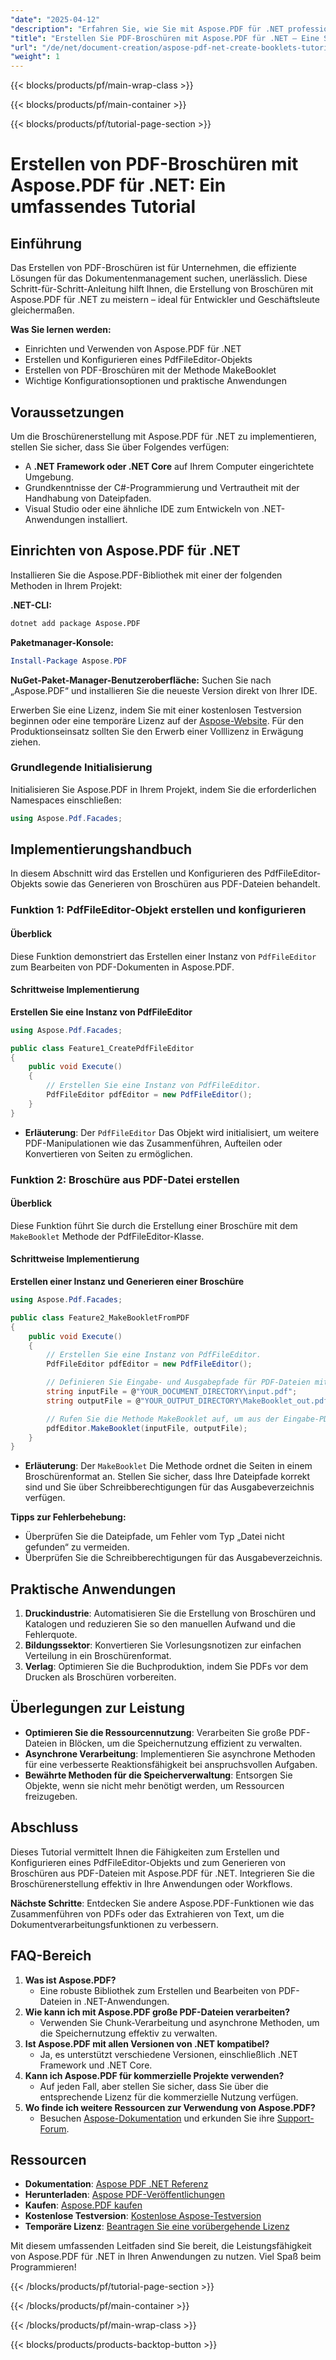 ```yaml
---
"date": "2025-04-12"
"description": "Erfahren Sie, wie Sie mit Aspose.PDF für .NET professionelle PDF-Broschüren erstellen. Dieses Tutorial behandelt Einrichtung, Implementierung und praktische Anwendungen."
"title": "Erstellen Sie PDF-Broschüren mit Aspose.PDF für .NET – Eine Schritt-für-Schritt-Anleitung"
"url": "/de/net/document-creation/aspose-pdf-net-create-booklets-tutorial/"
"weight": 1
---
```


{{< blocks/products/pf/main-wrap-class >}}

{{< blocks/products/pf/main-container >}}

{{< blocks/products/pf/tutorial-page-section >}}


# Erstellen von PDF-Broschüren mit Aspose.PDF für .NET: Ein umfassendes Tutorial

## Einführung

Das Erstellen von PDF-Broschüren ist für Unternehmen, die effiziente Lösungen für das Dokumentenmanagement suchen, unerlässlich. Diese Schritt-für-Schritt-Anleitung hilft Ihnen, die Erstellung von Broschüren mit Aspose.PDF für .NET zu meistern – ideal für Entwickler und Geschäftsleute gleichermaßen.

**Was Sie lernen werden:**
- Einrichten und Verwenden von Aspose.PDF für .NET
- Erstellen und Konfigurieren eines PdfFileEditor-Objekts
- Erstellen von PDF-Broschüren mit der Methode MakeBooklet
- Wichtige Konfigurationsoptionen und praktische Anwendungen

## Voraussetzungen

Um die Broschürenerstellung mit Aspose.PDF für .NET zu implementieren, stellen Sie sicher, dass Sie über Folgendes verfügen:
- A **.NET Framework oder .NET Core** auf Ihrem Computer eingerichtete Umgebung.
- Grundkenntnisse der C#-Programmierung und Vertrautheit mit der Handhabung von Dateipfaden.
- Visual Studio oder eine ähnliche IDE zum Entwickeln von .NET-Anwendungen installiert.

## Einrichten von Aspose.PDF für .NET

Installieren Sie die Aspose.PDF-Bibliothek mit einer der folgenden Methoden in Ihrem Projekt:

**.NET-CLI:**
```bash
dotnet add package Aspose.PDF
```

**Paketmanager-Konsole:**
```powershell
Install-Package Aspose.PDF
```

**NuGet-Paket-Manager-Benutzeroberfläche:**
Suchen Sie nach „Aspose.PDF“ und installieren Sie die neueste Version direkt von Ihrer IDE.

Erwerben Sie eine Lizenz, indem Sie mit einer kostenlosen Testversion beginnen oder eine temporäre Lizenz auf der [Aspose-Website](https://purchase.aspose.com/temporary-license/). Für den Produktionseinsatz sollten Sie den Erwerb einer Volllizenz in Erwägung ziehen.

### Grundlegende Initialisierung

Initialisieren Sie Aspose.PDF in Ihrem Projekt, indem Sie die erforderlichen Namespaces einschließen:
```csharp
using Aspose.Pdf.Facades;
```

## Implementierungshandbuch

In diesem Abschnitt wird das Erstellen und Konfigurieren des PdfFileEditor-Objekts sowie das Generieren von Broschüren aus PDF-Dateien behandelt.

### Funktion 1: PdfFileEditor-Objekt erstellen und konfigurieren

#### Überblick

Diese Funktion demonstriert das Erstellen einer Instanz von `PdfFileEditor` zum Bearbeiten von PDF-Dokumenten in Aspose.PDF.

#### Schrittweise Implementierung

**Erstellen Sie eine Instanz von PdfFileEditor**
```csharp
using Aspose.Pdf.Facades;

public class Feature1_CreatePdfFileEditor
{
    public void Execute()
    {
        // Erstellen Sie eine Instanz von PdfFileEditor.
        PdfFileEditor pdfEditor = new PdfFileEditor();
    }
}
```
- **Erläuterung**: Der `PdfFileEditor` Das Objekt wird initialisiert, um weitere PDF-Manipulationen wie das Zusammenführen, Aufteilen oder Konvertieren von Seiten zu ermöglichen.

### Funktion 2: Broschüre aus PDF-Datei erstellen

#### Überblick

Diese Funktion führt Sie durch die Erstellung einer Broschüre mit dem `MakeBooklet` Methode der PdfFileEditor-Klasse.

#### Schrittweise Implementierung
**Erstellen einer Instanz und Generieren einer Broschüre**
```csharp
using Aspose.Pdf.Facades;

public class Feature2_MakeBookletFromPDF
{
    public void Execute()
    {
        // Erstellen Sie eine Instanz von PdfFileEditor.
        PdfFileEditor pdfEditor = new PdfFileEditor();

        // Definieren Sie Eingabe- und Ausgabepfade für PDF-Dateien mithilfe von Platzhaltern.
        string inputFile = @"YOUR_DOCUMENT_DIRECTORY\input.pdf";
        string outputFile = @"YOUR_OUTPUT_DIRECTORY\MakeBooklet_out.pdf";

        // Rufen Sie die Methode MakeBooklet auf, um aus der Eingabe-PDF eine Broschüre zu erstellen.
        pdfEditor.MakeBooklet(inputFile, outputFile);
    }
}
```
- **Erläuterung**: Der `MakeBooklet` Die Methode ordnet die Seiten in einem Broschürenformat an. Stellen Sie sicher, dass Ihre Dateipfade korrekt sind und Sie über Schreibberechtigungen für das Ausgabeverzeichnis verfügen.

**Tipps zur Fehlerbehebung:**
- Überprüfen Sie die Dateipfade, um Fehler vom Typ „Datei nicht gefunden“ zu vermeiden.
- Überprüfen Sie die Schreibberechtigungen für das Ausgabeverzeichnis.

## Praktische Anwendungen
1. **Druckindustrie**: Automatisieren Sie die Erstellung von Broschüren und Katalogen und reduzieren Sie so den manuellen Aufwand und die Fehlerquote.
2. **Bildungssektor**: Konvertieren Sie Vorlesungsnotizen zur einfachen Verteilung in ein Broschürenformat.
3. **Verlag**: Optimieren Sie die Buchproduktion, indem Sie PDFs vor dem Drucken als Broschüren vorbereiten.

## Überlegungen zur Leistung
- **Optimieren Sie die Ressourcennutzung**: Verarbeiten Sie große PDF-Dateien in Blöcken, um die Speichernutzung effizient zu verwalten.
- **Asynchrone Verarbeitung**: Implementieren Sie asynchrone Methoden für eine verbesserte Reaktionsfähigkeit bei anspruchsvollen Aufgaben.
- **Bewährte Methoden für die Speicherverwaltung**: Entsorgen Sie Objekte, wenn sie nicht mehr benötigt werden, um Ressourcen freizugeben.

## Abschluss

Dieses Tutorial vermittelt Ihnen die Fähigkeiten zum Erstellen und Konfigurieren eines PdfFileEditor-Objekts und zum Generieren von Broschüren aus PDF-Dateien mit Aspose.PDF für .NET. Integrieren Sie die Broschürenerstellung effektiv in Ihre Anwendungen oder Workflows.

**Nächste Schritte**: Entdecken Sie andere Aspose.PDF-Funktionen wie das Zusammenführen von PDFs oder das Extrahieren von Text, um die Dokumentverarbeitungsfunktionen zu verbessern.

## FAQ-Bereich
1. **Was ist Aspose.PDF?**
   - Eine robuste Bibliothek zum Erstellen und Bearbeiten von PDF-Dateien in .NET-Anwendungen.
2. **Wie kann ich mit Aspose.PDF große PDF-Dateien verarbeiten?**
   - Verwenden Sie Chunk-Verarbeitung und asynchrone Methoden, um die Speichernutzung effektiv zu verwalten.
3. **Ist Aspose.PDF mit allen Versionen von .NET kompatibel?**
   - Ja, es unterstützt verschiedene Versionen, einschließlich .NET Framework und .NET Core.
4. **Kann ich Aspose.PDF für kommerzielle Projekte verwenden?**
   - Auf jeden Fall, aber stellen Sie sicher, dass Sie über die entsprechende Lizenz für die kommerzielle Nutzung verfügen.
5. **Wo finde ich weitere Ressourcen zur Verwendung von Aspose.PDF?**
   - Besuchen [Aspose-Dokumentation](https://reference.aspose.com/pdf/net/) und erkunden Sie ihre [Support-Forum](https://forum.aspose.com/c/pdf/10).

## Ressourcen
- **Dokumentation**: [Aspose PDF .NET Referenz](https://reference.aspose.com/pdf/net/)
- **Herunterladen**: [Aspose PDF-Veröffentlichungen](https://releases.aspose.com/pdf/net/)
- **Kaufen**: [Aspose.PDF kaufen](https://purchase.aspose.com/buy)
- **Kostenlose Testversion**: [Kostenlose Aspose-Testversion](https://releases.aspose.com/pdf/net/)
- **Temporäre Lizenz**: [Beantragen Sie eine vorübergehende Lizenz](https://purchase.aspose.com/temporary-license/) 

Mit diesem umfassenden Leitfaden sind Sie bereit, die Leistungsfähigkeit von Aspose.PDF für .NET in Ihren Anwendungen zu nutzen. Viel Spaß beim Programmieren!

{{< /blocks/products/pf/tutorial-page-section >}}

{{< /blocks/products/pf/main-container >}}

{{< /blocks/products/pf/main-wrap-class >}}

{{< blocks/products/products-backtop-button >}}